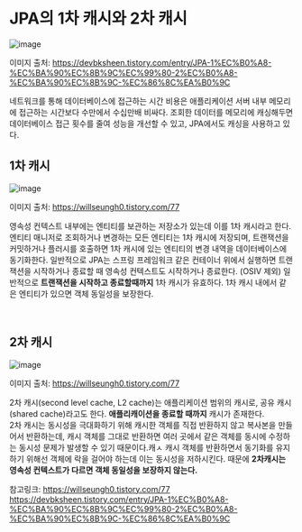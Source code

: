 # JPA의 1차 캐시와 2차 캐시

![image](https://user-images.githubusercontent.com/45115557/195528645-91ed8194-0c66-4453-a628-b65e4391473a.png)

이미지 출처: https://devbksheen.tistory.com/entry/JPA-1%EC%B0%A8-%EC%BA%90%EC%8B%9C%EC%99%80-2%EC%B0%A8-%EC%BA%90%EC%8B%9C-%EC%86%8C%EA%B0%9C   

네트워크를 통해 데이터베이스에 접근하는 시간 비용은 애플리케이션 서버 내부 메모리에 접근하는 시간보다 수만에서 수십만배 비싸다. 조회한 데이터를 메모리에 캐싱해두면 데이터베이스 접근 횟수를 줄여 성능을 개선할 수 있고, 
JPA에서도 캐싱을 사용하고 있다. 

## 1차 캐시

![image](https://user-images.githubusercontent.com/45115557/195525754-620f1ca8-8fcd-459d-b702-a0ed898a1a4e.png)

이미지 출처:  https://willseungh0.tistory.com/77   

영속성 컨텍스트 내부에는 엔티티를 보관하는 저장소가 있는데 이를 1차 캐시라고 한다. 엔티티 매니저로 조회하거나 변경하는 모든 엔티티는 1차 캐시에 저장되며, 트랜잭션을 커밋하거나 플러시를 호출하면 1차 캐시에 있는
엔티티의 변경 내역을 데이터베이스에 동기화한다. 일반적으로 JPA는 스프링 프레임워크 같은 컨테이너 위에서 실행하면 트랜잭션을 시작하거나 종료할 때 영속성 컨텍스트도 시작하거나 종료한다. (OSIV 제외)
일반적으로 **트랜잭션을 시작하고 종료할때까지** 1차 캐시가 유효하다. 
1차 캐시 내에서 같은 엔티티가 있으면 객체 동일성을 보장한다. 

</br>

## 2차 캐시

![image](https://user-images.githubusercontent.com/45115557/195528266-627cb2e5-69c6-4de7-8cf4-e7e924c2b4eb.png)

이미지 출처:  https://willseungh0.tistory.com/77   

2차 캐시(second level cache, L2 cache)는 애플리케이션 범위의 캐시로, 공유 캐시(shared cache)라고도 한다. **애플리캐이션을 종료할 때까지** 캐시가 존재한다.    
2차 캐시는 동시성을 극대화하기 위해 캐시한 객체를 직접 반환하지 않고 복사본을 만들어서 반환하는데, 캐시 객체를 그대로 반환하면 여러 곳에서 같은 객체를 동시에 수정하는 동시성 문제가 발생할 수 있기 때문이다.캐ㅅ
캐시 객체를 반환하면서 동기화를 유지하기 위해선 객체에 락을 걸어야 하는데 이는 동시성을 저하시킨다. 
때문에 **2차캐시는 영속성 컨텍스트가 다르면 객체 동일성을 보장하지 않는다.**

참고링크:
https://willseungh0.tistory.com/77   
https://devbksheen.tistory.com/entry/JPA-1%EC%B0%A8-%EC%BA%90%EC%8B%9C%EC%99%80-2%EC%B0%A8-%EC%BA%90%EC%8B%9C-%EC%86%8C%EA%B0%9C   
